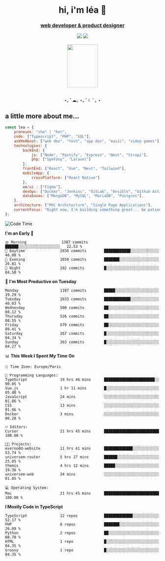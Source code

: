 <h1 align="center">hi, i'm léa 🌙</h1>
<h3 align="center"><ins>web developer & product designer</ins></h3>  
<div align="center">
  <a href="https://www.linkedin.com/in/lea-reiter22/"><img src="https://img.shields.io/badge/LinkedIn-0077B5?style=for-the-badge&logo=linkedin&logoColor=white"/></a>
  <a href="mailto:lea.reiter@outlook.fr"><img src="https://img.shields.io/badge/Contact-2A2A2A?style=for-the-badge&logo=minutemailer&logoColor=white"/></a>
</div>
<br>
  <div align="center">  <img src="https://github.com/xmnchild/xmnchild/blob/main/1702415560_StardewValleyHappyGreyCat.png" height="140" width="100"/>
</div>
<br>
  <p align="center">
                 ⋆｡ ﾟ☁︎｡ ⋆｡ ﾟ☾ ﾟ｡ ⋆
  </p>
  <h2>a little more about me...</h2>
  
```js
const lea = {
    pronouns: "she" | "her",
    code: ["Typescript", "PHP", "SQL"],
    askMeAbout: ["web dev", "tech", "app dev", "music", "video games"],
    technologies: {
        backEnd: {
            js: ["Node", "Fastify", "Express", "Nest", "Strapi"],
            php: ["Symfony", "Laravel"]
        },
        frontEnd: ["React", "Vue", "Next", "Tailwind"],
        mobileApp: {
            crossPlatform: ["React Native"]
        },
        ux/ui : ["Figma"],
        devOps: ["Docker", "Jenkins", "GitLab", "Ansible", "Github Actions"],
        databases: ["MongoDB", "MySQL", "MariaDB", "Postgres"],
    },
    architecture: ["MVC Architecture", "Single Page Applications"],
    currentFocus: "Right now, I'm building something great... be patient.",
};
```
<!--START_SECTION:waka-->
![Code Time](http://img.shields.io/badge/Code%20Time-450%20hrs%2054%20mins-blue)

**I'm an Early 🐤** 

```text
🌞 Morning                1387 commits        ██████░░░░░░░░░░░░░░░░░░░   22.53 % 
🌆 Daytime                2836 commits        ████████████░░░░░░░░░░░░░   46.08 % 
🌃 Evening                1650 commits        ███████░░░░░░░░░░░░░░░░░░   26.81 % 
🌙 Night                  282 commits         █░░░░░░░░░░░░░░░░░░░░░░░░   04.58 % 
```
📅 **I'm Most Productive on Tuesday** 

```text
Monday                   1187 commits        █████░░░░░░░░░░░░░░░░░░░░   19.29 % 
Tuesday                  2833 commits        ████████████░░░░░░░░░░░░░   46.03 % 
Wednesday                500 commits         ██░░░░░░░░░░░░░░░░░░░░░░░   08.12 % 
Thursday                 526 commits         ██░░░░░░░░░░░░░░░░░░░░░░░   08.55 % 
Friday                   579 commits         ██░░░░░░░░░░░░░░░░░░░░░░░   09.41 % 
Saturday                 267 commits         █░░░░░░░░░░░░░░░░░░░░░░░░   04.34 % 
Sunday                   263 commits         █░░░░░░░░░░░░░░░░░░░░░░░░   04.27 % 
```


📊 **This Week I Spent My Time On** 

```text
🕑︎ Time Zone: Europe/Paris

💬 Programming Languages: 
TypeScript               19 hrs 46 mins      ███████████████████████░░   90.85 % 
Vue.js                   1 hr 11 mins        █░░░░░░░░░░░░░░░░░░░░░░░░   05.48 % 
JavaScript               24 mins             ░░░░░░░░░░░░░░░░░░░░░░░░░   01.86 % 
CSS                      13 mins             ░░░░░░░░░░░░░░░░░░░░░░░░░   01.06 % 
Docker                   3 mins              ░░░░░░░░░░░░░░░░░░░░░░░░░   00.28 % 

🔥 Editors: 
Cursor                   21 hrs 45 mins      █████████████████████████   100.00 % 

🐱‍💻 Projects: 
evernodd-website         11 hrs 41 mins      █████████████░░░░░░░░░░░░   53.74 % 
universem-router         5 hrs 27 mins       ██████░░░░░░░░░░░░░░░░░░░   25.05 % 
themis                   4 hrs 12 mins       █████░░░░░░░░░░░░░░░░░░░░   19.36 % 
universem-web            24 mins             ░░░░░░░░░░░░░░░░░░░░░░░░░   01.85 % 

💻 Operating System: 
Mac                      21 hrs 45 mins      █████████████████████████   100.00 % 
```

**I Mostly Code in TypeScript** 

```text
TypeScript               12 repos            █████████████░░░░░░░░░░░░   52.17 % 
PHP                      6 repos             ███████░░░░░░░░░░░░░░░░░░   26.09 % 
Python                   2 repos             ██░░░░░░░░░░░░░░░░░░░░░░░   08.70 % 
HTML                     1 repo              █░░░░░░░░░░░░░░░░░░░░░░░░   04.35 % 
Groovy                   1 repo              █░░░░░░░░░░░░░░░░░░░░░░░░   04.35 % 
```




<!--END_SECTION:waka-->
